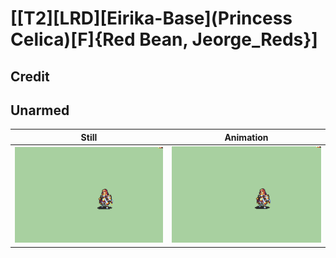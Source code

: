 # [\[T2\]\[LRD\]\[Eirika-Base\]\(Princess Celica\)\[F\]{Red Bean, Jeorge_Reds}]

## Credit


	
## Unarmed

| Still | Animation |
| :---: | :-------: |
| ![Unarmed still](./Unarmed_000.png) | ![Unarmed animation](./Unarmed.gif) |
